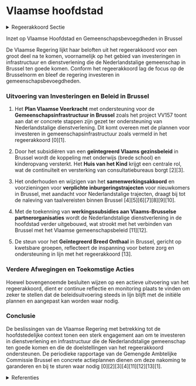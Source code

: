# Vlaamse hoofdstad

<details>
        <summary>Regeerakkoord Sectie </summary>
        <p>5.2 Vlaamse hoofdstad We blijven investeren in onze gemeenschapsbe-voegdheden in Brussel. De Brusselnorm staat centraal bij het investeren in infrastructuur en dienstverlening ten behoeve van de Brusselaars. De Vlaamse Gemeenschap beschouwt voor haar beleid in Brussel 30% van de Brusselse bevolking als haar doelgroep en besteedt minstens 5% van de Vlaamse middelen voor gemeenschapsbe-voegdheden aan beleid in en voor Brussel. Aan de hand van de periodieke rapporten van de Gemengde Ambtelijke Commissie Brussel bekijken we of deze doelstellingen gehaald worden, en desgevallend pakken we ze aan met een concreet actieplan. Zo blijven we de concrete capaciteits-nood aan Nederlandstalige dienstverlening in onderwijs en zorg aanpakken. Het kan echter niet de bedoeling zijn dat enkel de Vlaamse Gemeenschap en de Vlaamse Gemeenschapscommissie (VGC) de zorg voor een Nederlandstalige dienstverlening dragen. We dringen er bij de andere besturen op aan om hun wettelijke verplichtingen na te leven en te zorgen voor een werkelijk doorleefde tweetaligheid. In overleg met de VGC en andere partners zoeken wij naar een manier voor een betere opvolging en gevoeligheid voor de naleving van de taalwetge-ving. In het kader van een performante Nederlandstalige dienstverlening in Brussel zal Vlaanderen ook voor Brussel specifiek blijven toezien op een correcte uitoefening van de bevoegdheden door de diverse overheden. We behouden de “Brusseltoets” als beleidsinstru-ment. De Vlaamse minister bevoegd voor Brussel ziet hierop toe. Daarbij worden Vlaamse decreten en besluiten getoetst op de toepasbaarheid in Brussel en op de band van Brussel met Vlaanderen. Indien uit deze toets blijkt dat dit nodig is, wordt de regelgeving aangevuld met “Brussel-paragrafen”. </p>
        </details> 

Inzet op Vlaamse Hoofdstad en Gemeenschapsbevoegdheden in Brussel

De Vlaamse Regering lijkt haar beloften uit het regeerakkoord voor een groot deel na te komen, voornamelijk op het gebied van investeringen in infrastructuur en dienstverlening die de Nederlandstalige gemeenschap in Brussel ten goede komen. Conform het regeerakkoord lag de focus op de Brusselnorm en bleef de regering investeren in gemeenschapsbevoegdheden. 

### Uitvoering van Investeringen en Beleid in Brussel

1. Het **Plan Vlaamse Veerkracht** met ondersteuning voor de **Gemeenschapsinfrastructuur in Brussel** zoals het project VV157 toont aan dat er concrete stappen zijn gezet ter ondersteuning van Nederlandstalige dienstverlening. Dit komt overeen met de plannen voor investeren in gemeenschapsinfrastructuur zoals vermeld in het regeerakkoord \[0\]\[1\].

2. Door het subsidiëren van een **geïntegreerd Vlaams gezinsbeleid** in Brussel wordt de koppeling met onderwijs (brede school) en kinderopvang versterkt. Het **Huis van het Kind** krijgt een centrale rol, wat de continuïteit en versterking van consultatiebureaus borgt \[2\]\[3\].

3. Het onderhouden en wijzigen van het **samenwerkingsakkoord** en voorzieningen voor **verplichte inburgeringstrajecten** voor nieuwkomers in Brussel, met aandacht voor Nederlandstalige trajecten, draagt bij tot de naleving van taalvereisten binnen Brussel \[4\]\[5\]\[6\]\[7\]\[8\]\[9\]\[10\].

4. Met de toekenning van **werkingssubsidies aan Vlaams-Brusselse partnerorganisaties** wordt de Nederlandstalige dienstverlening in de hoofdstad verder uitgebouwd, wat strookt met het verbinden van Brussel met het Vlaamse gemeenschapsbeleid \[11\]\[12\].

5. De steun voor het **Geïntegreerd Breed Onthaal** in Brussel, gericht op kwetsbare groepen, reflecteert de inspanning voor betere zorg en ondersteuning in lijn met het regeerakkoord \[13\].

### Verdere Afwegingen en Toekomstige Acties

Hoewel bovengenoemde besluiten wijzen op een actieve uitvoering van het regeerakkoord, dient er continue reflectie en monitoring plaats te vinden om zeker te stellen dat de beleidsuitvoering steeds in lijn blijft met de initiële plannen en aangepast kan worden waar nodig.

### Conclusie

De beslissingen van de Vlaamse Regering met betrekking tot de hoofdstedelijke context tonen een sterk engagement aan om te investeren in dienstverlening en infrastructuur die de Nederlandstalige gemeenschap ten goede komen en die de doelstellingen van het regeerakkoord ondersteunen. De periodieke rapportage van de Gemengde Ambtelijke Commissie Brussel en concrete actieplannen dienen om deze nakoming te garanderen en bij te sturen waar nodig \[0\]\[2\]\[3\]\[4\]\[11\]\[12\]\[13\]\[1\].

<details>
        <summary> Referenties</summary>
        
**[\[0\]](https://beslissingenvlaamseregering.vlaanderen.be/?search=Plan%20Vlaamse%20Veerkracht%3A%20dossier%20157&dateOption=select&startDate=2021-05-21T08%3A00%3A00Z&endDate=2021-05-21T08%3A00%3A00Z)** : **(2021-05-21)** Plan Vlaamse Veerkracht: dossier 157 

**[\[1\]](https://beslissingenvlaamseregering.vlaanderen.be/?search=Plan%20Vlaamse%20Veerkracht%3A%20uitvoering%20project%20157%20-%20Gemeenschapsinfrastructuur%20in%20Brussel&dateOption=select&startDate=2021-04-23T08%3A00%3A00Z&endDate=2021-04-23T08%3A00%3A00Z)** : **(2021-04-23)** Plan Vlaamse Veerkracht: uitvoering project 157 - Gemeenschapsinfrastructuur in Brussel 

**[\[2\]](https://beslissingenvlaamseregering.vlaanderen.be/?search=Subsidi%C3%ABring%20Vlaams%20ge%C3%AFntegreerd%20gezinsbeleid%20in%20Brussel&dateOption=select&startDate=2022-02-04T09%3A00%3A00Z&endDate=2022-02-04T09%3A00%3A00Z)** : **(2022-02-04)** Subsidiëring Vlaams geïntegreerd gezinsbeleid in Brussel 

**[\[3\]](https://beslissingenvlaamseregering.vlaanderen.be/?search=Subsidi%C3%ABring%20Vlaams%20ge%C3%AFntegreerd%20gezinsbeleid%20in%20Brussel&dateOption=select&startDate=2021-12-10T09%3A00%3A00Z&endDate=2021-12-10T09%3A00%3A00Z)** : **(2021-12-10)** Subsidiëring Vlaams geïntegreerd gezinsbeleid in Brussel 

**[\[4\]](https://beslissingenvlaamseregering.vlaanderen.be/?search=Verplicht%20inburgeringstraject%20nieuwkomers%20Brussel-Hoofdstad%3A%20gewijzigde%20samenwerkingsakkoord%20en%20voorontwerp%20instemmingsdecreet&dateOption=select&startDate=2023-11-17T09%3A00%3A00Z&endDate=2023-11-17T09%3A00%3A00Z)** : **(2023-11-17)** Verplicht inburgeringstraject nieuwkomers Brussel-Hoofdstad: gewijzigde samenwerkingsakkoord en voorontwerp instemmingsdecreet 

**[\[5\]](https://beslissingenvlaamseregering.vlaanderen.be/?search=Verplicht%20inburgeringstraject%20nieuwkomers%20Brussel-Hoofdstad%3A%20gewijzigde%20samenwerkingsakkoord%20en%20voorontwerp%20instemmingsdecreet&dateOption=select&startDate=2023-09-08T08%3A00%3A00Z&endDate=2023-09-08T08%3A00%3A00Z)** : **(2023-09-08)** Verplicht inburgeringstraject nieuwkomers Brussel-Hoofdstad: gewijzigde samenwerkingsakkoord en voorontwerp instemmingsdecreet 

**[\[6\]](https://beslissingenvlaamseregering.vlaanderen.be/?search=Verplicht%20inburgeringstraject%20voor%20nieuwkomers%20in%20Brussel-Hoofdstad%3A%20gewijzigde%20samenwerkingsovereenkomst&dateOption=select&startDate=2022-05-06T08%3A00%3A00Z&endDate=2022-05-06T08%3A00%3A00Z)** : **(2022-05-06)** Verplicht inburgeringstraject voor nieuwkomers in Brussel-Hoofdstad: gewijzigde samenwerkingsovereenkomst 

**[\[7\]](https://beslissingenvlaamseregering.vlaanderen.be/?search=Verplicht%20inburgeringstraject%20voor%20nieuwkomers%20in%20Brussel-Hoofdstad%3A%20instemmingsdecreet%20gewijzigde%20samenwerkingsovereenkomst&dateOption=select&startDate=2022-03-11T09%3A00%3A00Z&endDate=2022-03-11T09%3A00%3A00Z)** : **(2022-03-11)** Verplicht inburgeringstraject voor nieuwkomers in Brussel-Hoofdstad: instemmingsdecreet gewijzigde samenwerkingsovereenkomst 

**[\[8\]](https://beslissingenvlaamseregering.vlaanderen.be/?search=Decreet%20gewijzigde%20samenwerkingsovereenkomst%20verplicht%20inburgeringstraject%20voor%20nieuwkomers%20in%20Brussel-Hoofdstad&dateOption=select&startDate=2022-07-15T08%3A00%3A00Z&endDate=2022-07-15T08%3A00%3A00Z)** : **(2022-07-15)** Decreet gewijzigde samenwerkingsovereenkomst verplicht inburgeringstraject voor nieuwkomers in Brussel-Hoofdstad 

**[\[9\]](https://beslissingenvlaamseregering.vlaanderen.be/?search=Verplicht%20inburgeringstraject%20voor%20nieuwkomers%20in%20Brussel-Hoofdstad%3A%20instemmingsdecreet%20gewijzigde%20samenwerkingsovereenkomst&dateOption=select&startDate=2022-01-14T09%3A00%3A00Z&endDate=2022-01-14T09%3A00%3A00Z)** : **(2022-01-14)** Verplicht inburgeringstraject voor nieuwkomers in Brussel-Hoofdstad: instemmingsdecreet gewijzigde samenwerkingsovereenkomst 

**[\[10\]](https://beslissingenvlaamseregering.vlaanderen.be/?search=Vaststelling%20gewestelijk%20ruimtelijk%20uitvoeringsplan%20%E2%80%98Regionaalstedelijk%20gebied%20Mechelen%E2%80%99&dateOption=select&startDate=2022-12-23T09%3A00%3A00Z&endDate=2022-12-23T09%3A00%3A00Z)** : **(2022-12-23)** Vaststelling gewestelijk ruimtelijk uitvoeringsplan ‘Regionaalstedelijk gebied Mechelen’ 

**[\[11\]](https://beslissingenvlaamseregering.vlaanderen.be/?search=Regels%20toekenning%20werkingssubsidies%20Vlaams-Brusselse%20partnerorganisaties%20in%20het%20kader%20van%20het%20Brusselbeleid&dateOption=select&startDate=2023-03-10T09%3A00%3A00Z&endDate=2023-03-10T09%3A00%3A00Z)** : **(2023-03-10)** Regels toekenning werkingssubsidies Vlaams-Brusselse partnerorganisaties in het kader van het Brusselbeleid 

**[\[12\]](https://beslissingenvlaamseregering.vlaanderen.be/?search=Regels%20toekenning%20werkingssubsidies%20Vlaams-Brusselse%20partnerorganisaties&dateOption=select&startDate=2023-02-17T09%3A00%3A00Z&endDate=2023-02-17T09%3A00%3A00Z)** : **(2023-02-17)** Regels toekenning werkingssubsidies Vlaams-Brusselse partnerorganisaties 

**[\[13\]](https://beslissingenvlaamseregering.vlaanderen.be/?search=Plan%20Vlaamse%20Veerkracht%3A%20Subsidi%C3%ABring%20en%20ondersteuning%20van%20de%20lokale%20besturen%20in%20functie%20van%20het%20realiseren%20van%20samenwerkingsverbanden%20ge%C3%AFntegreerd%20breed%20onthaal%20in%20heel%20Vlaanderen%20en%20Brussel&dateOption=select&startDate=2021-07-16T06%3A00%3A00Z&endDate=2021-07-16T06%3A00%3A00Z)** : **(2021-07-16)** Plan Vlaamse Veerkracht: Subsidiëring en ondersteuning van de lokale besturen in functie van het realiseren van samenwerkingsverbanden geïntegreerd breed onthaal in heel Vlaanderen en Brussel 
        </details> 

